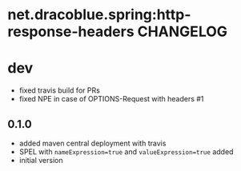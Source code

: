# net.dracoblue.spring:http-response-headers CHANGELOG

# dev

- fixed travis build for PRs
- fixed NPE in case of OPTIONS-Request with headers #1

## 0.1.0

- added maven central deployment with travis
- SPEL with `nameExpression=true` and `valueExpression=true` added
- initial version

